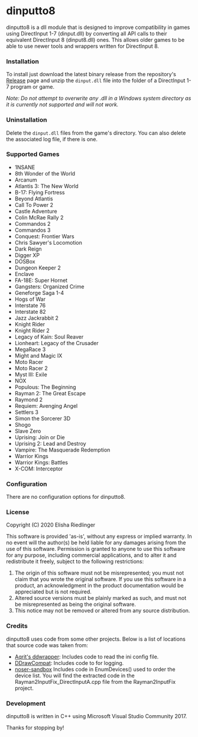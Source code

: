 # dinputto8

dinputto8 is a dll module that is designed to improve compatibility in games using DirectInput 1-7 (dinput.dll) by converting all API calls to their equivalent DirectInput 8 (dinput8.dll) ones. This allows older games to be able to use newer tools and wrappers written for DirectInput 8.

### Installation

To install just download the latest binary release from the repository's [Release](https://github.com/elishacloud/dinputto8/releases) page and unzip the `dinput.dll` file into the folder of a DirectInput 1-7 program or game.

_Note: Do not attempt to overwrite any .dll in a Windows system directory as it is currently not supported and will not work._

### Uninstallation

Delete the `dinput.dll` files from the game's directory. You can also delete the associated log file, if there is one.

### Supported Games

 * 1NSANE
 * 8th Wonder of the World
 * Arcanum
 * Atlantis 3: The New World
 * B-17: Flying Fortress
 * Beyond Atlantis
 * Call To Power 2
 * Castle Adventure
 * Colin McRae Rally 2
 * Commandos 2
 * Commandos 3
 * Conquest: Frontier Wars
 * Chris Sawyer's Locomotion
 * Dark Reign
 * Digger XP
 * DOSBox
 * Dungeon Keeper 2
 * Enclave
 * FA-18E: Super Hornet
 * Gangsters: Organized Crime
 * Geneforge Saga 1-4
 * Hogs of War
 * Interstate 76
 * Interstate 82
 * Jazz Jackrabbit 2
 * Knight Rider
 * Knight Rider 2
 * Legacy of Kain: Soul Reaver
 * Lionheart: Legacy of the Crusader
 * MegaRace 3
 * Might and Magic IX
 * Moto Racer
 * Moto Racer 2
 * Myst III: Exile
 * NOX
 * Populous: The Beginning
 * Rayman 2: The Great Escape
 * Raymond 2
 * Requiem: Avenging Angel
 * Settlers 3
 * Simon the Sorcerer 3D
 * Shogo
 * Slave Zero
 * Uprising: Join or Die
 * Uprising 2: Lead and Destroy
 * Vampire: The Masquerade Redemption
 * Warrior Kings
 * Warrior Kings: Battles
 * X-COM: Interceptor

### Configuration

There are no configuration options for dinputto8.

### License
Copyright (C) 2020 Elisha Riedlinger

This software is provided 'as-is', without any express or implied warranty. In no event will the author(s) be held liable for any damages arising from the use of this software. Permission is granted to anyone to use this software for any purpose, including commercial applications, and to alter it and redistribute it freely, subject to the following restrictions:

1. The origin of this software must not be misrepresented; you must not claim that you wrote the original software. If you use this software in a product, an acknowledgment in the product documentation would be appreciated but is not required.
2. Altered source versions must be plainly marked as such, and must not be misrepresented as being the original software.
3. This notice may not be removed or altered from any source distribution.

### Credits
dinputto8 uses code from some other projects. Below is a list of locations that source code was taken from:

 - [Aqrit's ddwrapper](http://bitpatch.com/ddwrapper.html): Includes code to read the ini config file.
 - [DDrawCompat](https://github.com/narzoul/DDrawCompat/): Includes code to for logging.
 - [noser-sandbox](https://code.google.com/archive/p/noser-sandbox/source/default/source) Includes code in EnumDevices() used to order the device list.  You will find the extracted code in the Rayman2InputFix_DirectInputA.cpp file from the Rayman2InputFix project.

### Development
dinputto8 is written in C++ using Microsoft Visual Studio Community 2017.

Thanks for stopping by!
